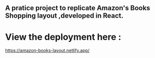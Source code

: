 ## A pratice project to replicate Amazon's Books Shopping layout ,developed in React.

# View the deployment here :
 https://amazon-books-layout.netlify.app/
